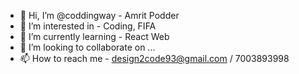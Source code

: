 - 👋 Hi, I’m @coddingway - Amrit Podder
- 👀 I’m interested in - Coding, FIFA
- 🌱 I’m currently learning - React Web
- 💞️ I’m looking to collaborate on ...
- 📫 How to reach me - design2code93@gmail.com / 7003893998

<!---
coddingway/coddingway is a ✨ special ✨ repository because its `README.md` (this file) appears on your GitHub profile.
You can click the Preview link to take a look at your changes.
--->
